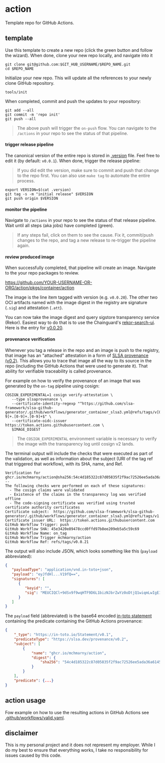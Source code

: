 # action

Template repo for GitHub Actions.

## template 

Use this template to create a new repo (click the green button and follow the wizard). When done, clone your new repo locally, and navigate into it

```shell
git clone git@github.com:$GIT_HUB_USERNAME/$REPO_NAME.git
cd $REPO_NAME
```

Initialize your new repo. This will update all the references to your newly clone GitHub repository.

```shell
tools/init
```

When completed, commit and push the updates to your repository: 

```shell
git add --all
git commit -m 'repo init'
git push --all
```

> The above push will trigger the `on-push` flow. You can navigate to the `/actions` in your repo to see the status of that pipeline. 

#### trigger release pipeline

The canonical version of the entire repo is stored in [.version](.version) file. Feel free to edit it (by default: `v0.0.1`). When done, trigger the release pipeline:

> If you did edit the version, make sure to commit and push that change to the repo first. You can also use `make tag` to automate the entire process.

```shell
export VERSION=$(cat .version)
git tag -s -m "initial release" $VERSION
git push origin $VERSION
```

#### monitor the pipeline 

Navigate to `/actions` in your repo to see the status of that release pipeline. Wait until all steps (aka jobs) have completed (green). 

> If any steps fail, click on them to see the cause. Fix it, commit/push changes to the repo, and tag a new release to re-trigger the pipeline again.

#### review produced image

When successfully completed, that pipeline will create an image. Navigate to the your repo packages to review.

https://github.com/YOUR-USERNAME-OR-ORG/action/pkgs/container/action

The image is the line item tagged with version (e.g. `v0.0.20`). The other two OCI artifacts named with the image digest in the registry are signature (`.sig`) and attestation (`.att`).

You can now take the image digest and query sigstore transparency service (Rekor). Easiest way to do that is to use the Chainguard's [rekor-search-ui](https://github.com/chainguard-dev/rekor-search-ui). Here is the entry for [v0.0.20](https://rekor.tlog.dev/?hash=sha256:54c4d185322c87d05835f2f9ac72526ee5ada36a6145993adf87bd9c271334f5).

#### provenance verification  

Whenever you tag a release in the repo and an image is push to the registry, that image has an "attached" attestation in a form of [SLSA provenance (v0.2)](https://slsa.dev/provenance/v0.2). This allows you to trace that image all the way to its source in the repo (including the GitHub Actions that were used to generate it). That ability for verifiable traceability is called provenance. 

For example on how to verify the provenance of an image that was generated by the `on-tag` pipeline using cosign:

```shell
COSIGN_EXPERIMENTAL=1 cosign verify-attestation \
   --type slsaprovenance \
   --certificate-identity-regexp "^https://github.com/slsa-framework/slsa-github-generator/.github/workflows/generator_container_slsa3.yml@refs/tags/v[0-9]+.[0-9]+.[0-9]+$" \
   --certificate-oidc-issuer https://token.actions.githubusercontent.com \
   $IMAGE_DIGEST
```

> The `COSIGN_EXPERIMENTAL` environment variable is necessary to verify the image with the transparency log until cosign v2 lands.

The terminal output will include the checks that were executed as part of the validation, as well as information about the subject (URI of the tag ref that triggered that workflow), with its SHA, name, and Ref.

```shell
Verification for ghcr.io/mchmarny/action@sha256:54c4d185322c87d05835f2f9ac72526ee5ada36a6145993adf87bd9c271334f5 --
The following checks were performed on each of these signatures:
  - The cosign claims were validated
  - Existence of the claims in the transparency log was verified offline
  - The code-signing certificate was verified using trusted certificate authority certificates
Certificate subject:  https://github.com/slsa-framework/slsa-github-generator/.github/workflows/generator_container_slsa3.yml@refs/tags/v1.5.0
Certificate issuer URL:  https://token.actions.githubusercontent.com
GitHub Workflow Trigger: push
GitHub Workflow SHA: 45e3420e89478ccd0ffd97b8ee209eb5a5c59c69
GitHub Workflow Name: on_tag
GitHub Workflow Trigger mchmarny/action
GitHub Workflow Ref: refs/tags/v0.0.21
```

The output will also include JSON, which looks something like this (`payload` abbreviated): 

```json
{
   "payloadType": "application/vnd.in-toto+json",
   "payload": "eyJfdHl...V19fQ==",
   "signatures": [
      {
         "keyid": "",
         "sig": "MEUCIQCl+9dSv9f9wqHTF9D6L1bizNJbrZwYz0oDtjQ1wiqmLwIgE1T1LpwVd5+lOnalkYzNftTup//6H9i6wKDoCNNhpeo="
      }
   ]
}
```

The `payload` field (abbreviated) is the base64 encoded [in-toto statement](https://in-toto.io/) containing the predicate containing the GitHub Actions provenance:

```json
{
    "_type": "https://in-toto.io/Statement/v0.1",
    "predicateType": "https://slsa.dev/provenance/v0.2",
    "subject": [
        {
            "name": "ghcr.io/mchmarny/action",
            "digest": {
                "sha256": "54c4d185322c87d05835f2f9ac72526ee5ada36a6145993adf87bd9c271334f5"
            }
        }
    ],
    "predicate": {...}
}
```

## action usage 

Fow example on how to use the resulting actions in GitHub Actions see [.github/workflows/valid.yaml](../../.github/workflows/valid.yaml).

## disclaimer

This is my personal project and it does not represent my employer. While I do my best to ensure that everything works, I take no responsibility for issues caused by this code.

